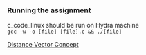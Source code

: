 ### Running the assignment
c_code_linux should be run on Hydra machine  
`gcc -w -o [file] [file].c && ./[file]`

[Distance Vector Concept](https://www.youtube.com/watch?v=onn633DxR9c)

